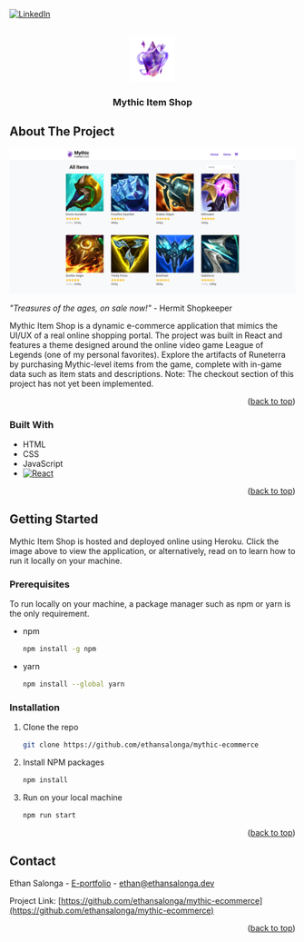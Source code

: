 <a name="readme-top"></a>

<!-- PROJECT SHIELDS -->

[![LinkedIn][linkedin-shield]][linkedin-url]

<!-- PROJECT LOGO -->
<br />
<div align="center">
  <a href="https://github.com/othneildrew/Best-README-Template">
    <img src="/public/logo.png" alt="Logo" width="80" height="80">
  </a>

  <h3 align="center">Mythic Item Shop</h3>
</div>

<!-- ABOUT THE PROJECT -->

## About The Project

[![Product Name Screen Shot][product-screenshot]](https://mythic-ecommerce.herokuapp.com/)

_"Treasures of the ages, on sale now!"_ - Hermit Shopkeeper

Mythic Item Shop is a dynamic e-commerce application that mimics the UI/UX of a real online shopping portal. The project was built in React and features a theme designed around the online video game League of Legends (one of my personal favorites). Explore the artifacts of Runeterra by purchasing Mythic-level items from the game, complete with in-game data such as item stats and descriptions. Note: The checkout section of this project has not yet been implemented.

<p align="right">(<a href="#readme-top">back to top</a>)</p>

### Built With

- HTML
- CSS
- JavaScript
- [![React][react.js]][react-url]

<p align="right">(<a href="#readme-top">back to top</a>)</p>

<!-- GETTING STARTED -->

## Getting Started

Mythic Item Shop is hosted and deployed online using Heroku. Click the image above to view the application, or alternatively, read on to learn how to run it locally on your machine.

### Prerequisites

To run locally on your machine, a package manager such as npm or yarn is the only requirement.

- npm
  ```sh
  npm install -g npm
  ```
- yarn
  ```sh
  npm install --global yarn
  ```

### Installation

1. Clone the repo
   ```sh
   git clone https://github.com/ethansalonga/mythic-ecommerce
   ```
2. Install NPM packages
   ```sh
   npm install
   ```
3. Run on your local machine
   ```sh
   npm run start
   ```

<p align="right">(<a href="#readme-top">back to top</a>)</p>

<!-- CONTACT -->

## Contact

Ethan Salonga - [E-portfolio](https://ethansalonga.dev/) - ethan@ethansalonga.dev

Project Link: [https://github.com/ethansalonga/mythic-ecommerce](https://github.com/ethansalonga/mythic-ecommerce)

<p align="right">(<a href="#readme-top">back to top</a>)</p>

<!-- MARKDOWN LINKS & IMAGES -->

[linkedin-shield]: https://img.shields.io/badge/-LinkedIn-black.svg?style=for-the-badge&logo=linkedin&colorB=555
[linkedin-url]: https://www.linkedin.com/in/ethan-salonga/
[product-screenshot]: src/assets/screenshot.png
[react.js]: https://img.shields.io/badge/React-20232A?style=for-the-badge&logo=react&logoColor=61DAFB
[react-url]: https://reactjs.org/
